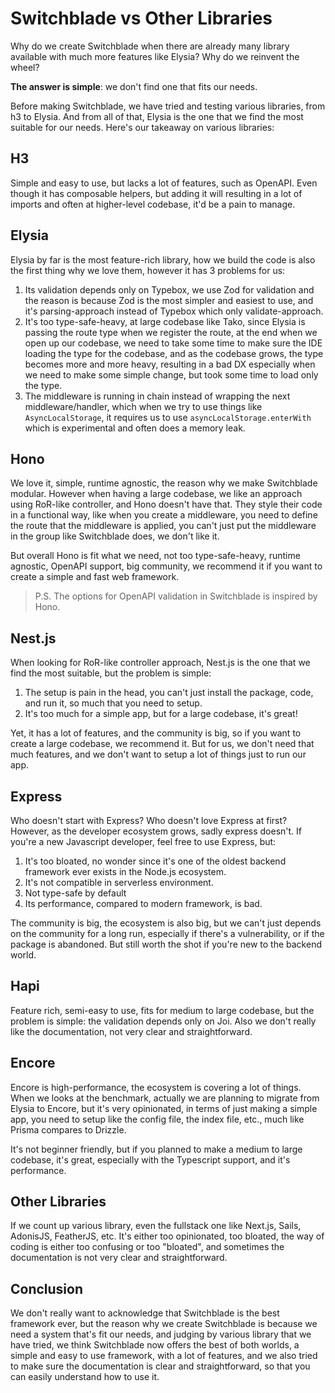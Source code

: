 # Switchblade vs Other Libraries

Why do we create Switchblade when there are already many library available with much more features like Elysia? Why do we reinvent the wheel?

**The answer is simple**: we don't find one that fits our needs.

Before making Switchblade, we have tried and testing various libraries, from h3 to Elysia. And from all of that, Elysia is the one that we find the most suitable for our needs. Here's our takeaway on various libraries:

## H3

Simple and easy to use, but lacks a lot of features, such as OpenAPI. Even though it has composable helpers, but adding it will resulting in a lot of imports and often at higher-level codebase, it'd be a pain to manage.

## Elysia

Elysia by far is the most feature-rich library, how we build the code is also the first thing why we love them, however it has 3 problems for us:

1. Its validation depends only on Typebox, we use Zod for validation and the reason is because Zod is the most simpler and easiest to use, and it's parsing-approach instead of Typebox which only validate-approach.
2. It's too type-safe-heavy, at large codebase like Tako, since Elysia is passing the route type when we register the route, at the end when we open up our codebase, we need to take some time to make sure the IDE loading the type for the codebase, and as the codebase grows, the type becomes more and more heavy, resulting in a bad DX especially when we need to make some simple change, but took some time to load only the type.
3. The middleware is running in chain instead of wrapping the next middleware/handler, which when we try to use things like `AsyncLocalStorage`, it requires us to use `asyncLocalStorage.enterWith` which is experimental and often does a memory leak.

## Hono

We love it, simple, runtime agnostic, the reason why we make Switchblade modular. However when having a large codebase, we like an approach using RoR-like controller, and Hono doesn't have that. They style their code in a functional way, like when you create a middleware, you need to define the route that the middleware is applied, you can't just put the middleware in the group like Switchblade does, we don't like it.

But overall Hono is fit what we need, not too type-safe-heavy, runtime agnostic, OpenAPI support, big community, we recommend it if you want to create a simple and fast web framework.

> P.S. The options for OpenAPI validation in Switchblade is inspired by Hono.

## Nest.js

When looking for RoR-like controller approach, Nest.js is the one that we find the most suitable, but the problem is simple:

1. The setup is pain in the head, you can't just install the package, code, and run it, so much that you need to setup.
2. It's too much for a simple app, but for a large codebase, it's great!

Yet, it has a lot of features, and the community is big, so if you want to create a large codebase, we recommend it. But for us, we don't need that much features, and we don't want to setup a lot of things just to run our app.

## Express

Who doesn't start with Express? Who doesn't love Express at first? However, as the developer ecosystem grows, sadly express doesn't. If you're a new Javascript developer, feel free to use Express, but:

1. It's too bloated, no wonder since it's one of the oldest backend framework ever exists in the Node.js ecosystem.
2. It's not compatible in serverless environment.
3. Not type-safe by default
4. Its performance, compared to modern framework, is bad.

The community is big, the ecosystem is also big, but we can't just depends on the community for a long run, especially if there's a vulnerability, or if the package is abandoned. But still worth the shot if you're new to the backend world.

## Hapi

Feature rich, semi-easy to use, fits for medium to large codebase, but the problem is simple: the validation depends only on Joi. Also we don't really like the documentation, not very clear and straightforward.

## Encore

Encore is high-performance, the ecosystem is covering a lot of things. When we looks at the benchmark, actually we are planning to migrate from Elysia to Encore, but it's very opinionated, in terms of just making a simple app, you need to setup like the config file, the index file, etc., much like Prisma compares to Drizzle.

It's not beginner friendly, but if you planned to make a medium to large codebase, it's great, especially with the Typescript support, and it's performance.

## Other Libraries

If we count up various library, even the fullstack one like Next.js, Sails, AdonisJS, FeatherJS, etc. It's either too opinionated, too bloated, the way of coding is either too confusing or too "bloated", and sometimes the documentation is not very clear and straightforward.

## Conclusion

We don't really want to acknowledge that Switchblade is the best framework ever, but the reason why we create Switchblade is because we need a system that's fit our needs, and judging by various library that we have tried, we think Switchblade now offers the best of both worlds, a simple and easy to use framework, with a lot of features, and we also tried to make sure the documentation is clear and straightforward, so that you can easily understand how to use it.
